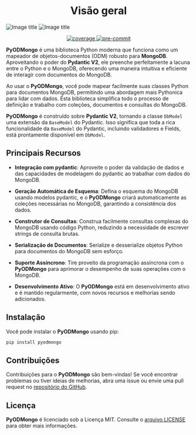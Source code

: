 # <center>Visão geral</center>

![Image title](./assets/images/pyodmongo_Logo_BG_Dark.png#only-dark)
![Image title](./assets/images/pyodmongo_Logo_BG_White.png#only-light)

<div align="center">
    <a href="https://pypi.org/project/pyodmongo/" target="_blank">
      <img src="https://img.shields.io/pypi/v/pyodmongo" alt="coverage">
    </a>
    <a href="https://pypi.org/project/pyodmongo/" target="_blank">
      <img src="https://img.shields.io/badge/Python-3.11-green" alt="pre-commit">
    </a>
</div>

**PyODMongo** é uma biblioteca Python moderna que funciona como um mapeador de objetos-documentos (ODM) robusto para **MongoDB**. Aproveitando o poder do **Pydantic V2**, ele preenche perfeitamente a lacuna entre o Python e o MongoDB, oferecendo uma maneira intuitiva e eficiente de interagir com documentos do MongoDB.

Ao usar o **PyODMongo**, você pode mapear facilmente suas classes Python para documentos MongoDB, permitindo uma abordagem mais Pythonica para lidar com dados. Esta biblioteca simplifica todo o processo de definição e trabalho com coleções, documentos e consultas do MongoDB.

**PyODMongo** é construído sobre **Pydantic V2**, tornando a classe `DbModel` uma extensão da `BaseModel` do Pydantic. Isso significa que toda a rica funcionalidade da `BaseModel` do Pydantic, incluindo validadores e Fields, está prontamente disponível em `DbModel`.

## Principais Recursos

- **Integração com pydantic**: Aproveite o poder da validação de dados e das capacidades de modelagem do pydantic ao trabalhar com dados do MongoDB.

- **Geração Automática de Esquema**: Defina o esquema do MongoDB usando modelos pydantic, e o **PyODMongo** criará automaticamente as coleções necessárias no MongoDB, garantindo a consistência dos dados.

- **Construtor de Consultas**: Construa facilmente consultas complexas do MongoDB usando código Python, reduzindo a necessidade de escrever strings de consulta brutas.

- **Serialização de Documentos**: Serialize e desserialize objetos Python para documentos do MongoDB sem esforço.

- **Suporte Assíncrono**: Tire proveito da programação assíncrona com o **PyODMongo** para aprimorar o desempenho de suas operações com o MongoDB.

- **Desenvolvimento Ativo**: O **PyODMongo** está em desenvolvimento ativo e é mantido regularmente, com novos recursos e melhorias sendo adicionados.

## Instalação

Você pode instalar o **PyODMongo** usando pip:

```bash
pip install pyodmongo
```
## Contribuições
Contribuições para o **PyODMongo** são bem-vindas! Se você encontrar problemas ou tiver ideias de melhorias, abra uma issue ou envie uma pull request no [repositório do GitHub](https://github.com/mauro-andre/pyodmongo).

## Licença
**PyODMongo** é licenciado sob a Licença MIT. Consulte o [arquivo LICENSE](https://github.com/mauro-andre/pyodmongo/blob/master/LICENSE) para obter mais informações.